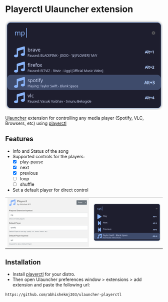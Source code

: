 # Playerctl Ulauncher extension

![ulauncher-playerctl-main-page](images/main-page.png)

[Ulauncher](https://ulauncher.io/) extension for controlling any media player (Spotify, VLC, Browsers, etc) using [playerctl](https://github.com/altdesktop/playerctl)

## Features


- Info and Status of the song
- Supported controls for the players:
  - [x] play-pause
  - [x] next
  - [x] previous
  - [ ] loop
  - [ ] shuffle
- Set a default player for direct control

<table>
  <tr>
    <td><img src="images/settings-page.png"></td>
    <td><img src="images/spotify-page.png"></td>
  </tr>
</table>

## Installation

- Install [playerctl](https://github.com/altdesktop/playerctl) for your distro.
- Then open Ulauncher preferences window > extensions > add extension and paste the following url:

```
https://github.com/abhishekmj303/ulauncher-playerctl
```
